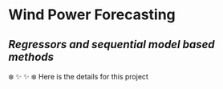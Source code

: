 # Wind Power Forecasting

## _Regressors and sequential model based methods_

:snowflake: ✨ ✨
:snowflake: Here is the details for this project

